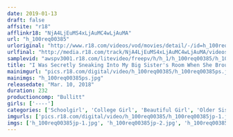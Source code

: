 ```yaml
---
date: 2019-01-13
draft: false
affsite: "r18"
afflinkr18: "NjA4LjEuMS4xLjAuMC4wLjAuMA"
url: "h_100req00385"
urloriginal: "http://www.r18.com/videos/vod/movies/detail/-/id=h_100req00385"
urlfinal: "http://media.r18.com/track/NjA4LjEuMS4xLjAuMC4wLjAuMA/videos/vod/movies/detail/-/id=h_100req00385"
samplevid: "awspv3001.r18.com/litevideo/freepv/h/h_1/h_100req00385/h_100req00385_dmb_w.mp4"
title: "I Was Secretly Sneaking Into My Big Sister's Room When She Brought Her Boyfriend Home This Little Sister Had To Hide Inside The Closet, And Watched While She Gave Her Boyfriend A Blowjob And That Made Her Hot And Horny! And When Her Boyfriend Found Out..."
mainimgurl: "pics.r18.com/digital/video/h_100req00385/h_100req00385ps.jpg"
mainimgs: "h_100req00385ps.jpg"
releasedate: "Mar. 10, 2018"
duration: 232
productioncomp: "Bullitt"
girls: ['----']
categories: ['Schoolgirl', 'College Girl', 'Beautiful Girl', 'Older Sister', 'Big Tits', 'Youthful', 'Sister', 'Huge Dick - Large Dick', 'Hi-Def']
imgurls: ['pics.r18.com/digital/video/h_100req00385/h_100req00385jp-1.jpg', 'pics.r18.com/digital/video/h_100req00385/h_100req00385jp-2.jpg', 'pics.r18.com/digital/video/h_100req00385/h_100req00385jp-3.jpg', 'pics.r18.com/digital/video/h_100req00385/h_100req00385jp-4.jpg', 'pics.r18.com/digital/video/h_100req00385/h_100req00385jp-5.jpg', 'pics.r18.com/digital/video/h_100req00385/h_100req00385jp-6.jpg', 'pics.r18.com/digital/video/h_100req00385/h_100req00385jp-7.jpg', 'pics.r18.com/digital/video/h_100req00385/h_100req00385jp-8.jpg', 'pics.r18.com/digital/video/h_100req00385/h_100req00385jp-9.jpg', 'pics.r18.com/digital/video/h_100req00385/h_100req00385jp-10.jpg', 'pics.r18.com/digital/video/h_100req00385/h_100req00385jp-11.jpg', 'pics.r18.com/digital/video/h_100req00385/h_100req00385jp-12.jpg', 'pics.r18.com/digital/video/h_100req00385/h_100req00385jp-13.jpg', 'pics.r18.com/digital/video/h_100req00385/h_100req00385jp-14.jpg', 'pics.r18.com/digital/video/h_100req00385/h_100req00385jp-15.jpg', 'pics.r18.com/digital/video/h_100req00385/h_100req00385jp-16.jpg', 'pics.r18.com/digital/video/h_100req00385/h_100req00385jp-17.jpg', 'pics.r18.com/digital/video/h_100req00385/h_100req00385jp-18.jpg', 'pics.r18.com/digital/video/h_100req00385/h_100req00385jp-19.jpg', 'pics.r18.com/digital/video/h_100req00385/h_100req00385jp-20.jpg']
imgs: ['h_100req00385jp-1.jpg', 'h_100req00385jp-2.jpg', 'h_100req00385jp-3.jpg', 'h_100req00385jp-4.jpg', 'h_100req00385jp-5.jpg', 'h_100req00385jp-6.jpg', 'h_100req00385jp-7.jpg', 'h_100req00385jp-8.jpg', 'h_100req00385jp-9.jpg', 'h_100req00385jp-10.jpg', 'h_100req00385jp-11.jpg', 'h_100req00385jp-12.jpg', 'h_100req00385jp-13.jpg', 'h_100req00385jp-14.jpg', 'h_100req00385jp-15.jpg', 'h_100req00385jp-16.jpg', 'h_100req00385jp-17.jpg', 'h_100req00385jp-18.jpg', 'h_100req00385jp-19.jpg', 'h_100req00385jp-20.jpg']
---
```

